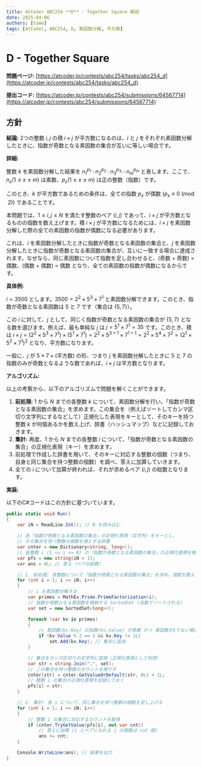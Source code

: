 ```yaml
---
title: AtCoder ABC254 **D** - Together Square 解説
date: 2025-04-06
authors: [tame]
tags: [AtCoder, ABC254, D, 素因数分解, 平方数]
---
```


# **D - Together Square**

**問題ページ:** [https://atcoder.jp/contests/abc254/tasks/abc254_d](https://atcoder.jp/contests/abc254/tasks/abc254_d)

**提出コード:** [https://atcoder.jp/contests/abc254/submissions/64567714](https://atcoder.jp/contests/abc254/submissions/64567714)

## 方針

**結論:** 2つの整数 $i, j$ の積 $i \times j$ が平方数になるのは、$i$ と $j$ をそれぞれ素因数分解したときに、指数が奇数となる素因数の集合が互いに等しい場合です。

**詳細:**

整数 $k$ を素因数分解した結果を ${n_1}^{p_1} \cdot {n_2}^{p_2} \cdot {n_3}^{p_3} \cdots {n_m}^{p_m}$ と表します。ここで、$n_x \left( 1 \le x \le m \right)$ は素数、$p_x \left( 1 \le x \le m \right)$ は正の整数（指数）です。

このとき、$k$ が平方数であるための条件は、全ての指数 $p_x$ が偶数 $\left( p_x \equiv 0 \pmod 2 \right)$ であることです。

本問題では、$1 \le i, j \le N$ を満たす整数のペア $(i, j)$ であって、$i \times j$ が平方数となるものの個数を数え上げます。積 $i \times j$ が平方数になるためには、$i \times j$ を素因数分解した際の全ての素因数の指数が偶数になる必要があります。

これは、$i$ を素因数分解したときに指数が奇数となる素因数の集合と、$j$ を素因数分解したときに指数が奇数となる素因数の集合が、互いに一致する場合に達成されます。なぜなら、同じ素因数について指数を足し合わせると、(奇数 + 奇数) = 偶数、(偶数 + 偶数) = 偶数 となり、全ての素因数の指数が偶数になるからです。

**具体例:**

$i = 3500$ とします。$3500 = 2^2 \times 5^3 \times 7^1$ と素因数分解できます。このとき、指数が奇数となる素因数は $5$ と $7$ です（集合は {$5, 7$}）。

この $i$ に対して、$j$ として、同じく指数が奇数となる素因数の集合が {$5, 7$} となる数を選びます。例えば、最も単純な $j$ は $j = 5^1 \times 7^1 = 35$ です。このとき、積は
$i \times j = (2^2 \times 5^3 \times 7^1) \times (5^1 \times 7^1) = 2^2 \times 5^{3+1} \times 7^{1+1} = 2^2 \times 5^4 \times 7^2 = (2^1 \times 5^2 \times 7^1)^2$
となり、平方数になります。

一般に、$j$ が $5 \times 7 \times (\text{平方数})$ の形、つまり $j$ を素因数分解したときに $5$ と $7$ の指数のみが奇数となるような数であれば、$i \times j$ は平方数となります。

**アルゴリズム:**

以上の考察から、以下のアルゴリズムで問題を解くことができます。

1. **前処理:** $1$ から $N$ までの各整数 $k$ について、素因数分解を行い、「指数が奇数となる素因数の集合」を求めます。この集合を（例えばソートしてカンマ区切り文字列にするなどして）正規化した表現をキーとして、そのキーを持つ整数 $k$ が何個あるかを数え上げ、辞書（ハッシュマップ）などに記録しておきます。
2. **集計:** 再度、$1$ から $N$ までの各整数 $i$ について、「指数が奇数となる素因数の集合」の正規化表現（キー）を求めます。
3. 前処理で作成した辞書を用いて、そのキーに対応する整数の個数（つまり、自身と同じ集合を持つ整数の個数）を調べ、答えに加算していきます。
4. 全ての $i$ について加算が終われば、それが求めるペア $(i, j)$ の総数となります。

**実装:**

以下のC#コードはこの方針に基づいています。

```csharp
public static void Run()
{
    var iN = ReadLine.Int(); // N を読み込む

    // 各「指数が奇数となる素因数の集合」の正規化表現（文字列）をキーとし、
    // その集合を持つ整数の個数を値とする辞書
    var cnter = new Dictionary<string, long>();
    // 各整数 i (1 <= i <= N) の「指数が奇数となる素因数の集合」の正規化表現を格納する配列
    var pfs = new string[iN + 1];
    var ans = 0L; // 答え（ペアの総数）

    // 1. 前処理: 各整数について「指数が奇数となる素因数の集合」を求め、個数を数える
    for (int i = 1; i <= iN; i++)
    {
        // i を素因数分解する
        var primes = MathEx.Prime.PrimeFactorization(i);
        // 指数が奇数となる素因数を格納する SortedSet (自動でソートされる)
        var set = new SortedSet<long>();

        foreach (var kv in primes)
        {
            // 素因数(kv.Key) の指数(kv.Value) が奇数 かつ 素因数が1でない場合
            if (kv.Value % 2 == 1 && kv.Key != 1L)
                set.Add(kv.Key); // 集合に追加
        }

        // 集合をカンマ区切りの文字列に変換（正規化表現として利用）
        var str = string.Join(",", set);
        // この集合を持つ整数のカウントを増やす
        cnter[str] = cnter.GetValueOrDefault(str, 0L) + 1L;
        // 整数 i の集合の正規化表現を記録しておく
        pfs[i] = str;
    }

    // 2. 集計: 各 i について、同じ集合を持つ整数の個数を足し上げる
    for (int i = 1; i <= iN; i++)
    {
        // 整数 i の集合に対応するカウントを取得
        if (cnter.TryGetValue(pfs[i], out var cnt))
            // 答えに加算 (i とペアになれる j の個数は cnt 個)
            ans += cnt;
    }

    Console.WriteLine(ans); // 結果を出力
}
```
